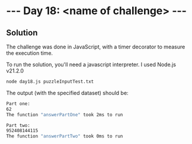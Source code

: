 # --- Day 18: \<name of challenge\> ---

## Solution

The challenge was done in JavaScript, with a timer decorator to measure the execution time.

To run the solution, you'll need a javascript interpreter. I used Node.js v21.2.0

```zsh
node day18.js puzzleInputTest.txt
```

The output (with the specified dataset) should be:

```zsh
Part one:
62
The function "answerPartOne" took 2ms to run

Part two:
952408144115
The function "answerPartTwo" took 0ms to run
```
